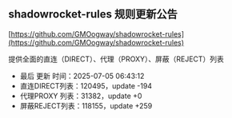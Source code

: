 ## shadowrocket-rules 规则更新公告

[https://github.com/GMOogway/shadowrocket-rules](https://github.com/GMOogway/shadowrocket-rules)

提供全面的直连（DIRECT）、代理（PROXY）、屏蔽（REJECT）列表
- 最后 更新 时间：2025-07-05 06:43:12
- 直连DIRECT列表：120495，update -194
- 代理PROXY 列表：31382，update +0
- 屏蔽REJECT列表：118155，update +259